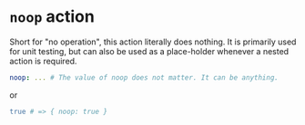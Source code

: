 # `noop` action
Short for "no operation", this action literally does nothing. It is primarily used for unit testing, but can also be used as a place-holder whenever a nested action is required.

```YAML
noop: ... # The value of noop does not matter. It can be anything.
```
or
```YAML
true # => { noop: true }
```
